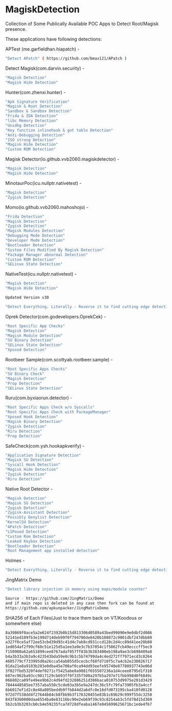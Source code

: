 # MagiskDetection
Collection of Some Publically Available POC Apps to Detect Root/Magisk presence. 

These applications have following detections:

APTest (me.garfieldhan.hiapatch) -
```sh
"Detect APatch" ( https://github.com/bmax121/APatch )
```

Detect Magisk(com.darvin.security) -
```sh
"Magisk Detection"
"Magisk Hide Detection"
```

Hunter(com.zhenxi.hunter) -
```sh
"Apk Signature Verification"
"Magisk & Root Detection"
"Sandbox & Sandbox Detection"
"Frida & IDA Detection"
"libc Memory Detection"
"Unidbg Detection"
"Key function inlinehook & got table Detection"
"Anti-Debugging Detection"
"ISO strong Detection"
"Magisk Hide Detection"
"Custom ROM Detection"
```

Magisk Detector(io.github.vvb2060.magiskdetector) -
```sh
"Magisk Detection"
"Magisk Hide Detection"
```

MinotaurPoc(icu.nullptr.nativetest) -
```sh
"Magisk Detection"
"Zygisk Detection"
```

Momo(io.github.vvb2060.mahoshojo) -
```sh
"Frida Detection"
"Magisk Detection"
"Zygisk Detection"
"Magisk Modules Detection"
"Debugging Mode Detection"
"Developer Mode Detection"
"Bootloader Detection"
"System Files Modified By Magisk Detection"
"Package Manager abnormal Detection"
"Custom ROM Detection"
"SELinux State Detection"
``` 

NativeTest(icu.nullptr.nativetest) -
```sh
"Magisk Detection"
"Magisk Hide Detection"

Updated Version v30

"Detect Everything. Literally - Reverse it to find cutting edge detection ideas"
```

Oprek Detector(com.godevelopers.OprekCek) -
```sh
"Root Specific App Checks"
"Magisk Detection"
"Magisk Module Detection"
"SU Binary Detection"
"SELinux State Detection"
"Xposed Detection"
```

Rootbeer Sample(com.scottyab.rootbeer.sample) -
```sh
"Root Specific Apps Checks"
"SU Binary Check"
"Magisk Detection"
"Prop Detection"
"SELinux State Detection"
```

Ruru(com.byxiaorun.detector) -
```sh
"Root Specific Apps Check w/o Syscalls"
"Root Specific Apps Check with PackageManager"
"Xposed Hook Detection"
"Magisk Binary Detection"
"Zygisk Detection"
"Riru Detection"
"Prop Detection"
```

SafeCheck(com.ysh.hookapkverify) -
```sh
"Application Signature Detection"
"Magisk SU Detection"
"Syscall Hook Detection"
"Magisk Hide Detection"
"Zygisk Detection"
"Riru Detection"
```
Native Root Detector -
```sh
"Magisk Detection"
"Magisk SU Detection"
"Zygisk Detection"
"Zygisk-Assistant Detection"
"Possibly Denylist Detection"
"KernelSU Detection"
"APatch Detection"
"LSPosed Detection"
"Custom Rom Detection"
"Leaked Keybox Detection"
"Bootloader Detection"
"Root Management app installed detection"
```

Holmes -
```sh
"Detect Everything. Literally - Reverse it to find cutting edge detection ideas"
```

JingMatrix Demo
```sh
"Detect library injection in memory using maps/module counter"

Source - https://github.com/JingMatrix/Demo
and if main repo is deleted in any case then fork can be found at
https://github.com/apkunpacker/JingMatrixDemo
```


SHA256 of Each Files(Just to trace them back on VT/Koodous or somewhere else)

```sh
8a39869f0ace5a2e624f2392b0b15d813306d0589a43bed99090e9e0dbf2d086
52141ed109fb3e199d714deb99f0f794706de8420b180872c9801dbf247dbb80
a327f0ce5af72ee53cbd39d93c41d4c7ab8cd931ccd128c2d4cc89d41ee20b80
1ed654af2f99cf60c51e125d5a1ee3a9e3c7b37854c1f5862fcb49ecccff5ec9
f150900a62a651899cee8767adaf057ff83b3b383400eb198a9ae3cb698409a8
b4a3b33a3b3a9c423543bda59e0c9b1c5b74799da4c4ed272ff7971ecd3c8264
4605779cf733995d0a26cca54ab055d5cecbcf68fd710f5c7a4cb2e230826717
91da21e8a9103b283e0dba45e708af0ca94dd93eefe95740e87708937743e06d
3f027fbd5320f4def0271cf5425abe8a9081f655507236a1d4ceee8795d1f310
607ec962ba93cc9817129cb693ff0f335f500a297b5a297e71fbb998d0f6849c
066802ca09fe49ee9b62c4d94fd232886251d386baca010753d9975e201d3429
7844448585ee7357aba550c5cde03a3b5e9a247dc36c5fc79fa73905fb3a4ccf
6b6017ef1d2c8e48a805beddb9ffb844d2a6dfc0e16dfd073195cba410fd0128
972d7f538dd4f27644b84cb8fbb9b3f176320455e83b1c69b29c999f55dc3258
843f8360000daa6554ba0e83116bc90e2eb69f39c93c8254ab3c5fd78d15d369
5b2cb3b3203cb0cb4e59235fca7d728dfeaba1467e045699625671bc1ede4f67
```
